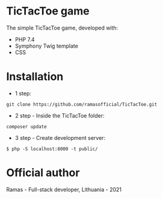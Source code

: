 # TicTacToe game
The simple TicTacToe game, developed with:
- PHP 7.4
- Symphony Twig template
- CSS

# Installation
- 1 step:
```
git clone https://github.com/ramasofficial/TicTacToe.git
```

- 2 step - Inside the TicTacToe folder:
```
composer update
```

- 3 step - Create development server:
```
$ php -S localhost:8000 -t public/
```

# Official author
Ramas - Full-stack developer, Lithuania - 2021
